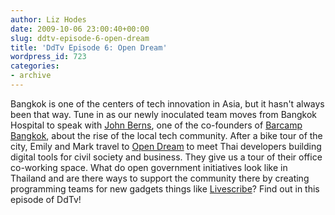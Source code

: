 ```yaml
---
author: Liz Hodes
date: 2009-10-06 23:00:40+00:00
slug: ddtv-episode-6-open-dream
title: 'DdTv Episode 6: Open Dream'
wordpress_id: 723
categories:
- archive
---
```




Bangkok is one of the centers of tech innovation in Asia, but it hasn't always been that way. Tune in as our newly inoculated team moves from Bangkok Hospital to speak with [John Berns](http://www.johnberns.com), one of the co-founders of [Barcamp Bangkok](http://www.barcampbangkok.org/ ), about the rise of the local tech community. After a bike tour of the city, Emily and Mark travel to [Open Dream]( http://opendream.co.th/) to meet Thai developers building digital tools for civil society and business. They give us a tour of their office co-working space. What do open government initiatives look like in Thailand and are there ways to support the community there by creating programming teams for new gadgets things like [Livescribe](http://www.livescribe.com)? Find out in this episode of DdTv!
